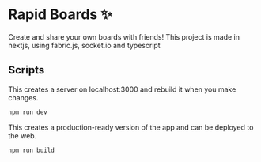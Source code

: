 # Rapid Boards ✨

Create and share your own boards with friends! This project is made in nextjs, using fabric.js, socket.io and typescript

## Scripts

This creates a server on localhost:3000 and rebuild it when you make changes.

```bash
npm run dev
```

This creates a production-ready version of the app and can be deployed to the web.

```bash
npm run build
```
